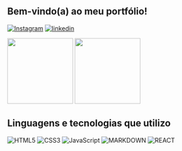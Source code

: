 ## Bem-vindo(a) ao meu portfólio!
[![Instagram](https://img.shields.io/badge/Instagram-E4405F?style=for-the-badge&logo=instagram&logoColor=white)](https://www.instagram.com/fabio.augustomazuchi/)
[![linkedin](https://img.shields.io/badge/LinkedIn-0077B5?style=for-the-badge&logo=linkedin&logoColor=white)](https://www.linkedin.com/in/fabio-augusto-mazuchi/)
<div>
  <img height="150px"  src="https://github-readme-stats.vercel.app/api?username=FabioMazuchi&show_icons=true&theme=dark">
  <img height="150px" src="https://github-readme-stats.vercel.app/api/top-langs/?username=FabioMazuchi&layout=compact&langs_count=4&theme=dark">
</div>

## Linguagens e tecnologias que utilizo
![HTML5](https://img.shields.io/badge/HTML5-E34F26?style=for-the-badge&logo=html5&logoColor=white)
![CSS3](https://img.shields.io/badge/CSS3-1572B6?style=for-the-badge&logo=css3&logoColor=white)
![JavaScript](https://img.shields.io/badge/JavaScript-F7DF1E?style=for-the-badge&logo=javascript&logoColor=black)
![MARKDOWN](https://img.shields.io/badge/Markdown-000000?style=for-the-badge&logo=markdown&logoColor=white)
![REACT](	https://img.shields.io/badge/React-20232A?style=for-the-badge&logo=react&logoColor=61DAFB)
